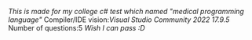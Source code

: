 *This is made for my college c# test which named "medical programming language"*
Compiler/IDE vision:*Visual Studio Community 2022 17.9.5*
Number of questions:5
*Wish I can pass :D*

